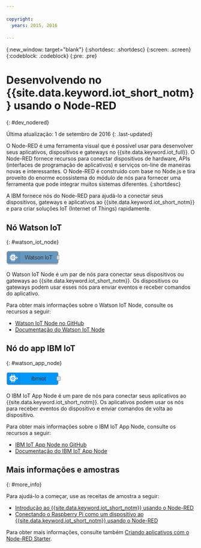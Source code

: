 ```yaml
---

copyright:
  years: 2015, 2016

---
```


{:new_window: target="blank"}
{:shortdesc: .shortdesc}
{:screen: .screen}
{:codeblock: .codeblock}
{:pre: .pre}

# Desenvolvendo no {{site.data.keyword.iot_short_notm}} usando o Node-RED
{: #dev_nodered}

Última atualização: 1 de setembro de 2016
{: .last-updated}

O Node-RED é uma ferramenta visual que é possível usar para desenvolver seus aplicativos, dispositivos e gateways no {{site.data.keyword.iot_full}}. O Node-RED fornece recursos para conectar dispositivos de hardware, APIs (interfaces de programação de aplicativos) e serviços on-line de maneiras novas e interessantes. O Node-RED é construído com base no Node.js e tira proveito do enorme ecossistema do módulo de nós para fornecer uma ferramenta que pode integrar muitos sistemas diferentes.
{:shortdesc}

A IBM fornece nós do Node-RED para ajudá-lo a conectar seus dispositivos, gateways e aplicativos ao {{site.data.keyword.iot_short_notm}} e para criar soluções IoT (Internet of Things) rapidamente.


## Nó Watson IoT   
{: #watson_iot_node}  

![Imagem do Watson IoT Node](../images/node-red-watson.png "Imagem do Watson IoT Node")


O Watson IoT Node é um par de nós para conectar seus dispositivos ou gateways ao {{site.data.keyword.iot_short_notm}}. Os dispositivos ou gateways podem usar esses nós para enviar eventos e receber comandos do aplicativo.

Para obter mais informações sobre o Watson IoT Node, consulte os recursos a seguir:

- [Watson IoT Node no GitHub](https://github.com/ibm-watson-iot/iot-nodered/tree/master/node-red-contrib-ibm-watson-iot)
- [Documentação do Watson IoT Node](https://www.npmjs.com/package/node-red-contrib-ibm-watson-iot)


## Nó do app IBM IoT  
{: #watson_app_node}  


![Imagem do IBM IoT App Node](../images/node-red-ibmiot.png "Imagem do IBM IoT App Node")

O IBM IoT App Node é um pare de nós para conectar seus aplicativos ao {{site.data.keyword.iot_short_notm}}. Os aplicativos podem usar os nós para receber eventos do dispositivo e enviar comandos de volta ao dispositivo.

Para obter mais informações sobre o IBM IoT App Node, consulte os recursos a seguir:

- [IBM IoT App Node no GitHub](https://github.com/ibm-watson-iot/iot-nodered/tree/master/node-red-contrib-scx-ibmiotapp)
- [Documentação do IBM IoT App Node](http://flows.nodered.org/node/node-red-contrib-scx-ibmiotapp)


## Mais informações e amostras   
{: #more_info}


Para ajudá-lo a começar, use as receitas de amostra a seguir:
- [Introdução ao {{site.data.keyword.iot_short_notm}} usando o Node-RED](https://developer.ibm.com/recipes/tutorials/getting-started-with-watson-iot-platform-using-node-red/)
- [Conectando o Raspberry Pi como um dispositivo ao {{site.data.keyword.iot_short_notm}} usando o Node-RED](https://developer.ibm.com/recipes/tutorials/deploy-watson-iot-node-on-raspberry-pi/)

Para obter mais informações, consulte também [Criando aplicativos com o Node-RED Starter](https://console.ng.bluemix.net/docs/starters/Node-RED/nodered.html#nodered).
